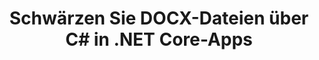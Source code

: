 ---
############################# Static ############################
layout: "auto-gen-gist"
draft: false
path: "de/redaction/net/text/doc"
otherformats: CSV DOCM DOCX DOT DOTM DOTX PDF POT POTM PPS PPSM PPSX PPT PPTM PPTX RTF XLS XLSM XLSX XLT XLTM XLTX  

############################# Head ############################
head_title: "Schwärzen Sie sensible Informationen aus Dokumenten über .NET Core"
head_description: "Wenden Sie die Textschwärzung mit exakten Ausdrücken oder regulären Ausdrücken für Dokumente in verschiedenen Formaten an"

############################# Header ############################
title: "Schwärzen Sie DOCX-Dateien über C# in .NET Core-Apps"
description: "Suchen und ersetzen Sie Text in Office- und OpenOffice-Dokumenten, -Tabellen und -Präsentationen sowie DOC unter Windows, Linux und macOS"

################### SubMenu/Download Button #####################
button:
    enable: true

############################# About ############################
about:
    enable: true
    title: "Dokumentenschwärzung für .NET API"
    content: |
        Eine einzige formatunabhängige Oberfläche zum Schwärzen sensibler und geheimer Informationen aus PDF-, Word-, Excel-, PowerPoint-Dokumenten und Bildern, einschließlich der Möglichkeit, Metadaten zu ändern und Kommentare zu entfernen. Mit dem GroupDocs.Redaction-Tool können Sie Text redigieren und redigierte Dokumente als PDF speichern, alle Seiten in Rasterbilder umwandeln oder das Dokument für die weitere Bearbeitung in seinem Originalformat behalten.

############################# Steps ############################
steps:
    enable: true
    block:
    - title_left: "Exakten Text von DOC über C# schwärzen"
      content_left: |
        [GroupDocs.Redaction](/redaction/net/) erleichtert .NET-Entwicklern das Hinzufügen der DOC-Dateischwärzungsfunktion in wenigen einfachen Schritten. 

        * Erstellen Sie eine Instanz der Klasse [Redactor](https://apireference.groupdocs.com/redaction/net/groupdocs.redaction/redactor) und laden Sie die Datei DOC 
        * Erstellen Sie eine Instanz der Klasse [ExactPhraseRedaction](https://apireference.groupdocs.com/redaction/net/groupdocs.redaction.redactions/exactphraseredaction), um den Text zu suchen und zu ersetzen
        * Rufen Sie die Methode [Redactor.Apply](https://apireference.groupdocs.com/redaction/net/groupdocs.redaction/redactor/methods/apply/index) mit dem Objekt ExactPhraseRedaction auf

      title_right: "Beginnen Sie mit der Redaction-API"
      content_right: |
        Installieren Sie über die Befehlszeile als ```nuget install GroupDocs.Redaction``` oder über die Package Manager-Konsole von Visual Studio mit ```Install-Package GroupDocs.Redaction```.
        Alternativ können Sie das Offline-MSI-Installationsprogramm oder die DLLs in einer ZIP-Datei von [downloads](https://downloads.groupdocs.com/redaction/net) herunterladen und in Ihrem Projekt manuell darauf verweisen.

      code: |
        ```cs
        using (Redactor redactor = new Redactor(@"sample.doc"))
        {
        	redactor.Apply(new ExactPhraseRedaction("John Doe", new ReplacementOptions("[personal]")));
        	redactor.Save();
        }
        ```
      
    - title_left: "System Anforderungen"
      content_left: |
        GroupDocs.Redaction für .NET-APIs werden auf allen bedeutenden Plattformen und Betriebssystemen unterstützt. Den vollständigen Leitfaden zu den Systemanforderungen finden Sie unter [Systemanforderungen](https://docs.groupdocs.com/redaction/net/system-requirements/). Bevor Sie following den following Code ausführen, vergewissern Sie sich bitte, dass die Voraussetzungen auf Ihrem installiert sind System:
        * Betriebssysteme: Microsoft Windows, Linux, MacOS
        * Entwicklungsumgebung: Visual Studio, Xamarin, MonoDevelop usw
        * Frameworks: .NET Framework, .NET Standard, .NET Core, Mono
        * Holen Sie sich die neueste Version der GroupDocs.Redaction .NET-APIs von [NuGet](https://www.nuget.org/packages/GroupDocs.Redaction/)
        
      title_right: "Warum GroupDocs.Redaction verwenden"
      content_right: |
        * Erlauben Sie Benutzern, benutzerdefinierte Dokumentformate und Arten von Schwärzungen hinzuzufügen
        * Es ist keine zusätzliche Software erforderlich, um vertrauliche Informationen zu entfernen
        * Möglichkeit, Seitenbereich-Rendering-Dokument als PDF festzulegen
        * Einfache Möglichkeit, verschiedene Arten von Metadaten zu schwärzen: Autorenname, Version, Titel, Thema, Beschreibung und vieles mehr
        * Extraktion von Dokumentinformationen - Dateityp, Seitenzahl usw.
        * Volle Unterstützung für mehrere Datenformate

############################# Demos ############################
demos:
    enable: true
############################# More Formats ############################
more_formats:
    enable: true

############################# Back to top ###############################
back_to_top:
    enable: true
---